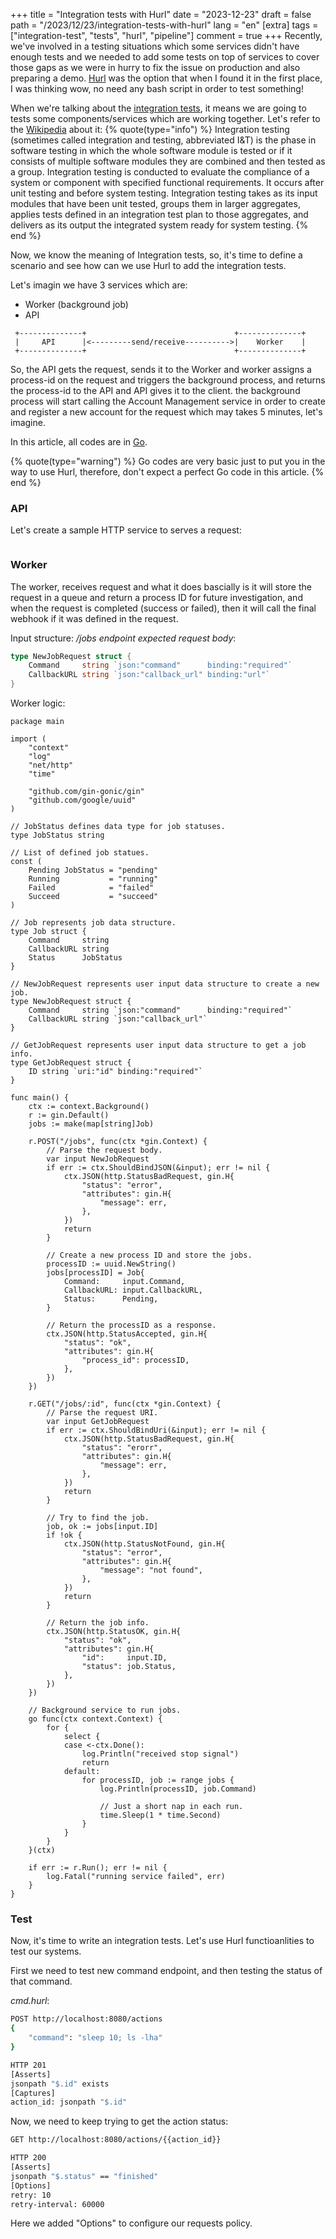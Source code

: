 +++
title = "Integration tests with Hurl"
date = "2023-12-23"
draft = false
path = "/2023/12/23/integration-tests-with-hurl"
lang = "en"
[extra]
tags = ["integration-test", "tests", "hurl", "pipeline"]
comment = true
+++
Recently, we've involved in a testing situations which some services didn't have enough tests and we needed to add some tests
on top of services to cover those gaps as we were in hurry to fix the issue on production and also preparing a demo.
[Hurl](https://hurl.dev/) was the option that when I found it in the first place, I was thinking wow, no need any bash script in order to test something!
<!-- more -->

When we're talking about the [integration tests](https://en.wikipedia.org/wiki/Integration_testing), it means we are going to tests some components/services which are working together.
Let's refer to the [Wikipedia](https://en.wikipedia.org/wiki/Integration_testing) about it:
{% quote(type="info") %}
Integration testing (sometimes called integration and testing, abbreviated I&T) is the phase in software testing in which the whole
software module is tested or if it consists of multiple software modules they are combined and then tested as a group.
Integration testing is conducted to evaluate the compliance of a system or component with specified functional requirements.
It occurs after unit testing and before system testing. Integration testing takes as its input modules that have been unit tested,
groups them in larger aggregates, applies tests defined in an integration test plan to those aggregates, and delivers as its output
the integrated system ready for system testing.
{% end %}

Now, we know the meaning of Integration tests, so, it's time to define a scenario and see how can we use Hurl to add the integration tests.

Let's imagin we have 3 services which are:
* Worker (background job)
* API

```
 +--------------+                                 +--------------+
 |     API      |<---------send/receive---------->|    Worker    |
 +--------------+                                 +--------------+
```

So, the API gets the request, sends it to the Worker and worker assigns a process-id on the request and triggers the background process,
and returns the process-id to the API and API gives it to the client. the background process will start calling the Account Management service
in order to create and register a new account for the request which may takes 5 minutes, let's imagine.

In this article, all codes are in [Go](https://go.dev/).

{% quote(type="warning") %}
Go codes are very basic just to put you in the way to use Hurl, therefore, don't expect a perfect Go code in this article.
{% end %}

### API
Let's create a sample HTTP service to serves a request:

```go

```

### Worker

The worker, receives request and what it does bascially is it will store the request in a queue and return a process ID for
future investigation, and when the request is completed (success or failed), then it will call the final webhook if it was defined
in the request.

Input structure:
_/jobs endpoint expected request body_:

```go
type NewJobRequest struct {
	Command     string `json:"command"      binding:"required"`
	CallbackURL string `json:"callback_url" binding:"url"`
}
```

Worker logic:
```go,linenos
package main

import (
	"context"
	"log"
	"net/http"
	"time"

	"github.com/gin-gonic/gin"
	"github.com/google/uuid"
)

// JobStatus defines data type for job statuses.
type JobStatus string

// List of defined job statues.
const (
	Pending JobStatus = "pending"
	Running           = "running"
	Failed            = "failed"
	Succeed           = "succeed"
)

// Job represents job data structure.
type Job struct {
	Command     string
	CallbackURL string
	Status      JobStatus
}

// NewJobRequest represents user input data structure to create a new job.
type NewJobRequest struct {
	Command     string `json:"command"      binding:"required"`
	CallbackURL string `json:"callback_url"`
}

// GetJobRequest represents user input data structure to get a job info.
type GetJobRequest struct {
	ID string `uri:"id" binding:"required"`
}

func main() {
	ctx := context.Background()
	r := gin.Default()
	jobs := make(map[string]Job)

	r.POST("/jobs", func(ctx *gin.Context) {
		// Parse the request body.
		var input NewJobRequest
		if err := ctx.ShouldBindJSON(&input); err != nil {
			ctx.JSON(http.StatusBadRequest, gin.H{
				"status": "error",
				"attributes": gin.H{
					"message": err,
				},
			})
			return
		}

		// Create a new process ID and store the jobs.
		processID := uuid.NewString()
		jobs[processID] = Job{
			Command:     input.Command,
			CallbackURL: input.CallbackURL,
			Status:      Pending,
		}

		// Return the processID as a response.
		ctx.JSON(http.StatusAccepted, gin.H{
			"status": "ok",
			"attributes": gin.H{
				"process_id": processID,
			},
		})
	})

	r.GET("/jobs/:id", func(ctx *gin.Context) {
		// Parse the request URI.
		var input GetJobRequest
		if err := ctx.ShouldBindUri(&input); err != nil {
			ctx.JSON(http.StatusBadRequest, gin.H{
				"status": "erorr",
				"attributes": gin.H{
					"message": err,
				},
			})
			return
		}

		// Try to find the job.
		job, ok := jobs[input.ID]
		if !ok {
			ctx.JSON(http.StatusNotFound, gin.H{
				"status": "error",
				"attributes": gin.H{
					"message": "not found",
				},
			})
			return
		}

		// Return the job info.
		ctx.JSON(http.StatusOK, gin.H{
			"status": "ok",
			"attributes": gin.H{
				"id":     input.ID,
				"status": job.Status,
			},
		})
	})

	// Background service to run jobs.
	go func(ctx context.Context) {
		for {
			select {
			case <-ctx.Done():
				log.Println("received stop signal")
				return
			default:
				for processID, job := range jobs {
					log.Println(processID, job.Command)

					// Just a short nap in each run.
					time.Sleep(1 * time.Second)
				}
			}
		}
	}(ctx)

	if err := r.Run(); err != nil {
		log.Fatal("running service failed", err)
	}
}
```


### Test

Now, it's time to write an integration tests.
Let's use Hurl functioanlities to test our systems.

First we need to test new command endpoint, and then testing the status of that command.

_cmd.hurl_:
```bash
POST http://localhost:8080/actions
{
    "command": "sleep 10; ls -lha"
}

HTTP 201
[Asserts]
jsonpath "$.id" exists
[Captures]
action_id: jsonpath "$.id"
```

Now, we need to keep trying to get the action status:

```bash
GET http://localhost:8080/actions/{{action_id}}

HTTP 200
[Asserts]
jsonpath "$.status" == "finished"
[Options]
retry: 10
retry-interval: 60000
```

Here we added "Options" to configure our requests policy.
